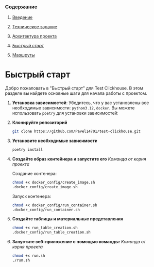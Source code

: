 ### Содержание
1. [Введение](../README.md)

2. [Техническое задание](2_specification.md)

3. [Архитектура проекта](3_architecture.md)

4. *[Быстрый старт](4_quick_start.md)*

5. [Маршруты](5_routes.md)


Быстрый старт
=============

Добро пожаловать в "Быстрый старт" для Test Clickhouse. В этом разделе вы найдете основные шаги для начала работы с проектом.

1. **Установка зависимостей**:
    Убедитесь, что у вас установлены все необходимые зависимости: `python3.12`, `docker`. Вы можете использовать `poetry` для установки зависимостей:

2. **Клонируйте репозиторий**

    ```sh
    git clone https://github.com/Pavel14701/test-clickhouse.git
    ```

3.  **Установите необходимые зависимости**
    ```sh
    poetry install
    ```

4.  **Создайте образ контейнера и запустите его**
    *Команда от корня проекта*

    Создание контенера:
    ```sh
    chmod +x docker_config/create_image.sh
    .docker_config/create_image.sh
    ```

    Запуск контенера:
    ```sh
    chmod +x docker_config/run_container.sh
    .docker_config/run_container.sh
    ```

5.  **Создайте таблицы и материальные представления**

    ```sh
    chmod +x run_table_creation.sh
    .docker_config/run_table_creation.sh
    ```

6.  **Запустите веб-приложение с помощью команды:**
    *Команда от корня проекта*

    
    ```sh
    chmod +x run.sh
    ./run.sh
    ```
